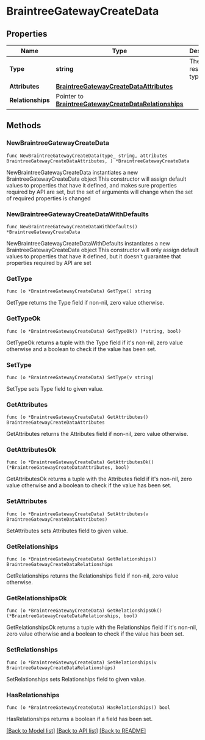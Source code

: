# BraintreeGatewayCreateData

## Properties

Name | Type | Description | Notes
------------ | ------------- | ------------- | -------------
**Type** | **string** | The resource&#39;s type | [default to "braintree_gateways"]
**Attributes** | [**BraintreeGatewayCreateDataAttributes**](BraintreeGatewayCreateDataAttributes.md) |  | 
**Relationships** | Pointer to [**BraintreeGatewayCreateDataRelationships**](BraintreeGatewayCreateDataRelationships.md) |  | [optional] 

## Methods

### NewBraintreeGatewayCreateData

`func NewBraintreeGatewayCreateData(type_ string, attributes BraintreeGatewayCreateDataAttributes, ) *BraintreeGatewayCreateData`

NewBraintreeGatewayCreateData instantiates a new BraintreeGatewayCreateData object
This constructor will assign default values to properties that have it defined,
and makes sure properties required by API are set, but the set of arguments
will change when the set of required properties is changed

### NewBraintreeGatewayCreateDataWithDefaults

`func NewBraintreeGatewayCreateDataWithDefaults() *BraintreeGatewayCreateData`

NewBraintreeGatewayCreateDataWithDefaults instantiates a new BraintreeGatewayCreateData object
This constructor will only assign default values to properties that have it defined,
but it doesn't guarantee that properties required by API are set

### GetType

`func (o *BraintreeGatewayCreateData) GetType() string`

GetType returns the Type field if non-nil, zero value otherwise.

### GetTypeOk

`func (o *BraintreeGatewayCreateData) GetTypeOk() (*string, bool)`

GetTypeOk returns a tuple with the Type field if it's non-nil, zero value otherwise
and a boolean to check if the value has been set.

### SetType

`func (o *BraintreeGatewayCreateData) SetType(v string)`

SetType sets Type field to given value.


### GetAttributes

`func (o *BraintreeGatewayCreateData) GetAttributes() BraintreeGatewayCreateDataAttributes`

GetAttributes returns the Attributes field if non-nil, zero value otherwise.

### GetAttributesOk

`func (o *BraintreeGatewayCreateData) GetAttributesOk() (*BraintreeGatewayCreateDataAttributes, bool)`

GetAttributesOk returns a tuple with the Attributes field if it's non-nil, zero value otherwise
and a boolean to check if the value has been set.

### SetAttributes

`func (o *BraintreeGatewayCreateData) SetAttributes(v BraintreeGatewayCreateDataAttributes)`

SetAttributes sets Attributes field to given value.


### GetRelationships

`func (o *BraintreeGatewayCreateData) GetRelationships() BraintreeGatewayCreateDataRelationships`

GetRelationships returns the Relationships field if non-nil, zero value otherwise.

### GetRelationshipsOk

`func (o *BraintreeGatewayCreateData) GetRelationshipsOk() (*BraintreeGatewayCreateDataRelationships, bool)`

GetRelationshipsOk returns a tuple with the Relationships field if it's non-nil, zero value otherwise
and a boolean to check if the value has been set.

### SetRelationships

`func (o *BraintreeGatewayCreateData) SetRelationships(v BraintreeGatewayCreateDataRelationships)`

SetRelationships sets Relationships field to given value.

### HasRelationships

`func (o *BraintreeGatewayCreateData) HasRelationships() bool`

HasRelationships returns a boolean if a field has been set.


[[Back to Model list]](../README.md#documentation-for-models) [[Back to API list]](../README.md#documentation-for-api-endpoints) [[Back to README]](../README.md)


